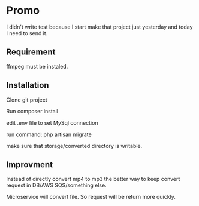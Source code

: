 # Promo

I didn't write test because I start make that project just yesterday and today I need to send it.

## Requirement

ffmpeg must be instaled.

## Installation

Clone git project

Run composer install

edit .env file to set MySql connection

run command: php artisan migrate

make sure that storage/converted directory is writable.

## Improvment

Instead of directly convert mp4 to mp3 the better way to keep convert request in DB/AWS SQS/something else.

Microservice will convert file. So request will be return more quickly.
